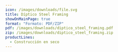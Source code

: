 ```yaml
---
icon: /images/downloads/file.svg
title: Díptico Steel Framing
showOnMainPage: true
format: "Formato: PDF/ZIP"
pdf: /images/downloads/diptico_steel_framing.pdf
zip: /images/downloads/diptico_steel_framing.zip
productLines:
  - Construcción en seco
---
```

